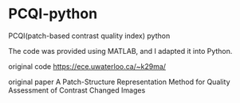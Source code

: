 # PCQI-python
PCQI(patch-based contrast quality index) python

The code was provided using MATLAB, and I adapted it into Python.

original code https://ece.uwaterloo.ca/~k29ma/

original paper A Patch-Structure Representation Method for Quality Assessment of Contrast Changed Images
